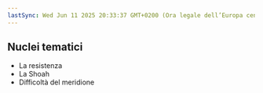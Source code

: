 ```yaml
---
lastSync: Wed Jun 11 2025 20:33:37 GMT+0200 (Ora legale dell’Europa centrale)
---
```

## Nuclei tematici
- La resistenza
- La Shoah
- Difficoltà del meridione